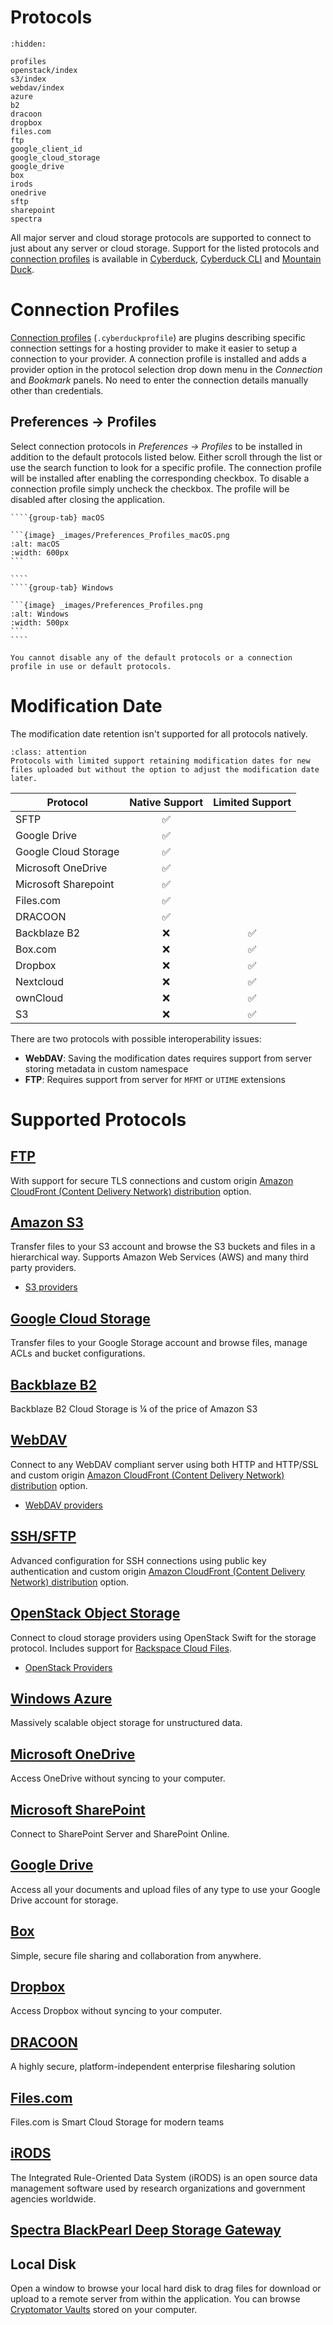 Protocols
===

```{toctree}
:hidden:

profiles
openstack/index
s3/index
webdav/index
azure
b2
dracoon
dropbox
files.com
ftp
google_client_id
google_cloud_storage
google_drive
box
irods
onedrive
sftp
sharepoint
spectra
```

All major server and cloud storage protocols are supported to connect to just about any server or cloud storage. Support for the listed protocols and [connection profiles](profiles.md) is available in [Cyberduck](../cyberduck/index.md), [Cyberduck CLI](../cli/index.md) and [Mountain Duck](../mountainduck/index.md).

# Connection Profiles

[Connection profiles](profiles.md) (`.cyberduckprofile`) are plugins describing specific connection settings for a hosting provider to make it easier to setup a connection to your provider. A connection profile is installed and adds a provider option in the protocol selection drop down menu in the *Connection* and *Bookmark* panels. No need to enter the connection details manually other than credentials.

## Preferences → Profiles

Select connection protocols in _Preferences → Profiles_ to be installed in addition to the default protocols listed below. Either scroll through the list or use the search function to look for a specific profile. The connection profile will be installed after enabling the corresponding checkbox. To disable a connection profile simply uncheck the checkbox. The profile will be disabled after closing the application.

`````{tabs}
````{group-tab} macOS

```{image} _images/Preferences_Profiles_macOS.png
:alt: macOS
:width: 600px
```

````
````{group-tab} Windows

```{image} _images/Preferences_Profiles.png
:alt: Windows
:width: 500px
```
````
`````

```{note}
You cannot disable any of the default protocols or a connection profile in use or default protocols.
```

# Modification Date
The modification date retention isn't supported for all protocols natively.

```{admonition} Mountain Duck only
:class: attention
Protocols with limited support retaining modification dates for new files uploaded but without the option to adjust the modification date later.
```

| Protocol | Native Support | Limited Support |
| --- | :---: | :---: |
| SFTP| ✅ ||
| Google Drive | ✅ ||
| Google Cloud Storage | ✅ ||
| Microsoft OneDrive | ✅ ||
| Microsoft Sharepoint | ✅ ||
| Files.com | ✅ ||
| DRACOON | ✅ ||
| Backblaze B2 | ❌	| ✅ |
| Box.com | ❌	| ✅ |
| Dropbox | ❌	| ✅ |
| Nextcloud | ❌ | ✅ |
| ownCloud | ❌	| ✅ |
| S3 | ❌ | ✅ |

There are two protocols with possible interoperability issues:
- **WebDAV**: Saving the modification dates requires support from server storing metadata in custom namespace
- **FTP**: Requires support from server for `MFMT` or `UTIME` extensions

# Supported Protocols
## [FTP](ftp.md)
With support for secure TLS connections and custom origin [Amazon CloudFront (Content Delivery Network) distribution](../cdn/cloudfront) option.

## [Amazon S3](s3/index.md)
Transfer files to your S3 account and browse the S3 buckets and files in a hierarchical way. Supports Amazon Web Services (AWS) and many third party providers.

- [S3 providers](s3/index.md#third-party-providers)

## [Google Cloud Storage](google_cloud_storage.md)

Transfer files to your Google Storage account and browse files, manage ACLs and bucket configurations.

## [Backblaze B2](b2.md)
Backblaze B2 Cloud Storage is ¼ of the price of Amazon S3

## [WebDAV](webdav/index.md)
Connect to any WebDAV compliant server using both HTTP and HTTP/SSL and custom origin [Amazon CloudFront (Content Delivery Network) distribution](../cdn/cloudfront.md) option.

- [WebDAV providers](webdav/index.md#providers)

## [SSH/SFTP](sftp.md)
Advanced configuration for SSH connections using public key authentication and custom origin [Amazon CloudFront (Content Delivery Network) distribution](../cdn/cloudfront.md) option.

## [OpenStack Object Storage](openstack/index.md)
Connect to cloud storage providers using OpenStack Swift for the storage protocol. Includes support for [Rackspace Cloud Files](openstack/cloudfiles).

- [OpenStack Providers](openstack/index.md#third-party-providers)

## [Windows Azure](azure.md)
Massively scalable object storage for unstructured data.

## [Microsoft OneDrive](onedrive.md)
Access OneDrive without syncing to your computer.

## [Microsoft SharePoint](sharepoint.md)
Connect to SharePoint Server and SharePoint Online.

## [Google Drive](google_drive.md)
Access all your documents and upload files of any type to use your Google Drive account for storage.

## [Box](box.md)
Simple, secure file sharing and collaboration from anywhere.

## [Dropbox](dropbox.md)
Access Dropbox without syncing to your computer.

## [DRACOON](dracoon.md)
A highly secure, platform-independent enterprise filesharing solution

## [Files.com](files.com.md)
Files.com is Smart Cloud Storage for modern teams

## [iRODS](irods.md)
The Integrated Rule-Oriented Data System (iRODS) is an open source data management software used by research organizations and government agencies worldwide.

## [Spectra BlackPearl Deep Storage Gateway](spectra.md)

## Local Disk
Open a window to browse your local hard disk to drag files for download or upload to a remote server from within the application. You can browse [Cryptomator Vaults](../cryptomator/index.md#access-vaults-on-local-disk) stored on your computer.
